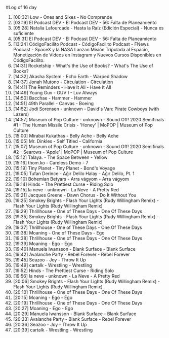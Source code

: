 #Log of 16 day

1. [00:32] Low - Ones and Sixes - No Comprende
1. [03:19] El Podcast DEV - El Podcast DEV - 56: Falta de Planeamiento
1. [05:28] Natalia Lafourcade - Hasta la Raíz (Edición Especial) - Nunca es suficiente
1. [05:31] El Podcast DEV - El Podcast DEV - 56: Falta de Planeamiento
1. [13:24] CódigoFacilito Podcast - CódigoFacilito Podcast - FNews Podcast - SpaceX y la NASA Lanzan Misión Tripulada al Espacio, Monetización de Videos en Instagram y Nuevos Cursos Disponibles en CódigoFacilito.
1. [14:31] Rocketship - What's the Use of Books? - What's The Use of Books?
1. [14:32] Akasha System - Echo Earth - Warped Shadow
1. [14:37] Jonah Mutono - Circulation - Circulation
1. [14:41] The Reminders - Have It All - Have It All
1. [14:49] Young Guv - GUV I - Luv Always
1. [14:50] Bacchae - Hammer - Hammer
1. [14:51] 49th Parallel - Canvas - Boeing
1. [14:52] Jodi Sorensen - unknown - David's Van: Pirate Cowboys (with Lazers)
1. [14:57] Museum of Pop Culture - unknown - Sound Off! 2020 Semifinals #1 - The Human Missile Crisis - 'Honey' | MoPOP | Museum of Pop Culture
1. [15:00] Mirabai Kukathas - Belly Ache - Belly Ache
1. [15:05] Mr. Dinkles - Self Titled - California
1. [15:07] Museum of Pop Culture - unknown - Sound Off! 2020 Semifinals #2 - Searows - ‘Apple’ | MoPOP | Museum of Pop Culture
1. [15:12] Talaya. - The Space Between - Yellow
1. [15:16] thom.ko - Careless Demo - 7
1. [15:19] Tiny Planet - Tiny Planet - Bond's Voyage
1. [19:05] Tufan Derince - Ağır Delilo Halay - Ağır Delilo, Pt. 1
1. [19:10] Bohemian Betyars - Arra vágyom - Arra vágyom
1. [19:14] Hinds - The Prettiest Curse - Riding Solo
1. [19:15] la neve - unknown - La Neve  - A Pretty Red
1. [19:21] Jacques Greene - Dawn Chorus - Do It Without You
1. [19:25] Smokey Brights - Flash Your Lights (Rudy Willingham Remix) - Flash Your Lights (Rudy Willingham Remix)
1. [19:29] Thrillhouse - One of These Days - One Of These Days
1. [19:35] Smokey Brights - Flash Your Lights (Rudy Willingham Remix) - Flash Your Lights (Rudy Willingham Remix)
1. [19:37] Thrillhouse - One of These Days - One Of These Days
1. [19:38] Moaning - One of These Days - Ego
1. [19:38] Thrillhouse - One of These Days - One Of These Days
1. [19:39] Moaning - Ego - Ego
1. [19:40] Manuela Iwansson - Blank Surface - Blank Surface
1. [19:42] Avalanche Party - Rebel Forever - Rebel Forever
1. [19:45] Seazoo - Joy - Throw It Up
1. [19:49] cartalk - Wrestling - Wrestling
1. [19:52] Hinds - The Prettiest Curse - Riding Solo
1. [19:56] la neve - unknown - La Neve  - A Pretty Red
1. [20:06] Smokey Brights - Flash Your Lights (Rudy Willingham Remix) - Flash Your Lights (Rudy Willingham Remix)
1. [20:10] Thrillhouse - One of These Days - One Of These Days
1. [20:15] Moaning - Ego - Ego
1. [20:19] Thrillhouse - One of These Days - One Of These Days
1. [20:27] Moaning - Ego - Ego
1. [20:29] Manuela Iwansson - Blank Surface - Blank Surface
1. [20:33] Avalanche Party - Blank Surface - Rebel Forever
1. [20:36] Seazoo - Joy - Throw It Up
1. [20:39] cartalk - Wrestling - Wrestling
